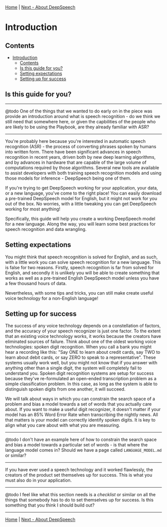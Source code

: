 [Home](README.md) | [Next - About DeepSpeech](DEEPSPEECH.md)

# Introduction

## Contents

- [Introduction](#introduction)
  * [Contents](#contents)
  * [Is this guide for you?](#is-this-guide-for-you-)
  * [Setting expectations](#setting-expectations)
  * [Setting up for success](#setting-up-for-success)

## Is this guide for you?

---

@todo One of the things that we wanted to do early on in the piece was provide an introduction around what is speech recognition - do we think we still need that somewhere here, or given the capbilities of the people who are likely to be using the Playbook, are they already familiar with ASR?

---

You're probably here because you're interested in automatic speech recognition (ASR) - the process of converting phrases spoken by humans into written form. There have been significant advances in speech recognition in recent years, driven both by new deep learning algorithms, and by advances in hardware that are capable of the large volume of computations required by those algorithms. Several new tools are available to assist developers with both training speech recognition models and using those models for inference - DeepSpeech being one of them.

If you're trying to get DeepSpeech working for your application, your data, or a new language, you've come to the right place! You can easily download a pre-trained DeepSpeech model for English, but it might not work for you out of the box. No worries, with a little tweaking you can get DeepSpeech working for most anything!

Specifically, this guide will help you create a working DeepSpeech model for a new language. Along the way, you will learn some best practices for speech recognition and data wrangling.

## Setting expectations

You might think that speech recognition is solved for English, and as such, with a little work you can solve speech recognition for a new language. This is false for two reasons. Firstly, speech recognition is far from solved for English, and secondly it is unlikely you will be able to create something that works as well as a pre-trained English DeepSpeech model unless you have a few thousand hours of data.

Nevertheless, with some tips and tricks, you can still make create useful voice technology for a non-English language!

## Setting up for success

The success of any voice technology depends on a constellation of factors, and the accuracy of your speech recognizer is just one factor. To the extent that an existing voice technology works, it works because the creators have eliminated sources of failure. Think about one of the oldest working voice technologies: spoken digit recognition. When you call a bank you might hear a recording like this: "Say ONE to learn about credit cards, say TWO to learn about debit cards, or say ZERO to speak to a representative". These systems usually work well, but you might not know that if you answer with anything other than a single digit, the system will completely fail to understand you. Spoken digit recognition systems are setup for success because they've re-formulated an open-ended transcription problem as a simple classification problem. In this case, as long as the system is able to distinguish spoken digits from one another, it will succeed.

We will talk about ways in which you can constrain the search space of a problem and bias a model towards a set of words that you actually care about. If you want to make a useful digit recognizer, it doesn't matter if your model has an 85% Word Error Rate when transcribing the nightly news. All that matters is your model can correctly identify spoken digits. It is key to align what you care about with what you are measuring.

---

@todo I don't have an example here of how to constrain the search space and bias a model towards a particular set of words - is that where the language model comes in? Should we have a page called `LANGUAGE_MODEL.md` or similar?

---

If you have ever used a speech technology and it worked flawlessly, the creators of the product set themselves up for success. This is what you must also do in your application.

---

@todo I feel like what this section needs is a _checklist_ or similar on all the things that somebody has to do to set themselves up for success. Is this something that you think I should build out?

---

[Home](README.md) | [Next - About DeepSpeech](DEEPSPEECH.md)
